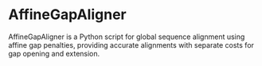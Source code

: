 # AffineGapAligner
AffineGapAligner is a Python script for global sequence alignment using affine gap penalties, providing accurate alignments with separate costs for gap opening and extension.
